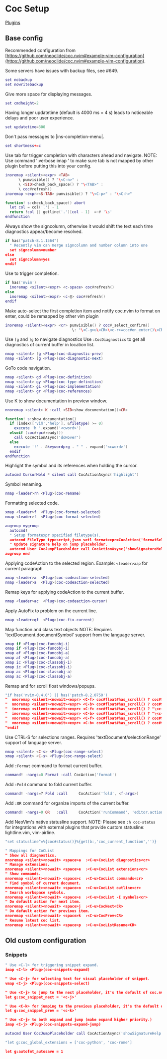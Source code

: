 # Coc Setup

[Plugins](plugins.md)

## Base config

Recommended configuration from
[https://github.com/neoclide/coc.nvim#example-vim-configuration](https://github.com/neoclide/coc.nvim#example-vim-configuration).

Some servers have issues with backup files, see #649.

```lua
set nobackup
set nowritebackup
```

Give more space for displaying messages.

```lua
set cmdheight=2
```

Having longer updatetime (default is 4000 ms = 4 s) leads to noticeable
delays and poor user experience.

```lua
set updatetime=300
```

Don't pass messages to |ins-completion-menu|.

```lua
set shortmess+=c
```

Use tab for trigger completion with characters ahead and navigate.
NOTE: Use command ':verbose imap <tab>' to make sure tab is not mapped by
other plugin before putting this into your config.

```lua
inoremap <silent><expr> <TAB>
      \ pumvisible() ? "\<C-n>" :
      \ <SID>check_back_space() ? "\<TAB>" :
      \ coc#refresh()
inoremap <expr><S-TAB> pumvisible() ? "\<C-p>" : "\<C-h>"

function! s:check_back_space() abort
  let col = col('.') - 1
  return !col || getline('.')[col - 1]  =~# '\s'
endfunction
```

Always show the signcolumn, otherwise it would shift the text each time
diagnostics appear/become resolved.

```lua
if has("patch-8.1.1564")
  " Recently vim can merge signcolumn and number column into one
  set signcolumn=number
else
  set signcolumn=yes
endif
```

Use <c-space> to trigger completion.
```lua
if has('nvim')
  inoremap <silent><expr> <c-space> coc#refresh()
else
  inoremap <silent><expr> <c-@> coc#refresh()
endif
```

Make <CR> auto-select the first completion item and notify coc.nvim to
format on enter, <cr> could be remapped by other vim plugin
```lua
inoremap <silent><expr> <cr> pumvisible() ? coc#_select_confirm()
                              \: "\<C-g>u\<CR>\<c-r>=coc#on_enter()\<CR>"
```

Use `[g` and `]g` to navigate diagnostics
Use `:CocDiagnostics` to get all diagnostics of current buffer in location list.

```lua
nmap <silent> [g <Plug>(coc-diagnostic-prev)
nmap <silent> ]g <Plug>(coc-diagnostic-next)
```

GoTo code navigation.
```lua
nmap <silent> gd <Plug>(coc-definition)
nmap <silent> gy <Plug>(coc-type-definition)
nmap <silent> gi <Plug>(coc-implementation)
nmap <silent> gr <Plug>(coc-references)
```

Use K to show documentation in preview window.
```lua
nnoremap <silent> K :call <SID>show_documentation()<CR>

function! s:show_documentation()
  if (index(['vim','help'], &filetype) >= 0)
    execute 'h '.expand('<cword>')
  elseif (coc#rpc#ready())
    call CocActionAsync('doHover')
  else
    execute '!' . &keywordprg . " " . expand('<cword>')
  endif
endfunction
```

Highlight the symbol and its references when holding the cursor.
```lua
autocmd CursorHold * silent call CocActionAsync('highlight')
```

Symbol renaming.
```lua
nmap <leader>rn <Plug>(coc-rename)
```

Formatting selected code.

```lua
xmap <leader>f  <Plug>(coc-format-selected)
nmap <leader>f  <Plug>(coc-format-selected)

augroup mygroup
  autocmd!
  " Setup formatexpr specified filetype(s).
  autocmd FileType typescript,json setl formatexpr=CocAction('formatSelected')
  " Update signature help on jump placeholder.
  autocmd User CocJumpPlaceholder call CocActionAsync('showSignatureHelp')
augroup end
```

Applying codeAction to the selected region.
Example: `<leader>aap` for current paragraph
```lua
xmap <leader>a  <Plug>(coc-codeaction-selected)
nmap <leader>a  <Plug>(coc-codeaction-selected)
```

Remap keys for applying codeAction to the current buffer.
```lua
nmap <leader>ac  <Plug>(coc-codeaction-cursor)
```
Apply AutoFix to problem on the current line.
```lua
nmap <leader>qf  <Plug>(coc-fix-current)
```

Map function and class text objects
NOTE: Requires 'textDocument.documentSymbol' support from the language server.

```lua
xmap if <Plug>(coc-funcobj-i)
omap if <Plug>(coc-funcobj-i)
xmap af <Plug>(coc-funcobj-a)
omap af <Plug>(coc-funcobj-a)
xmap ic <Plug>(coc-classobj-i)
omap ic <Plug>(coc-classobj-i)
xmap ac <Plug>(coc-classobj-a)
omap ac <Plug>(coc-classobj-a)
```

Remap <C-f> and <C-b> for scroll float windows/popups.
```lua
"if has('nvim-0.4.0') || has('patch-8.2.0750')
"  nnoremap <silent><nowait><expr> <C-f> coc#float#has_scroll() ? coc#float#scroll(1) : "\<C-f>"
"  nnoremap <silent><nowait><expr> <C-b> coc#float#has_scroll() ? coc#float#scroll(0) : "\<C-b>"
"  inoremap <silent><nowait><expr> <C-f> coc#float#has_scroll() ? "\<c-r>=coc#float#scroll(1)\<cr>" : "\<Right>"
"  inoremap <silent><nowait><expr> <C-b> coc#float#has_scroll() ? "\<c-r>=coc#float#scroll(0)\<cr>" : "\<Left>"
"  vnoremap <silent><nowait><expr> <C-f> coc#float#has_scroll() ? coc#float#scroll(1) : "\<C-f>"
"  vnoremap <silent><nowait><expr> <C-b> coc#float#has_scroll() ? coc#float#scroll(0) : "\<C-b>"
"endif
```

Use CTRL-S for selections ranges.
Requires 'textDocument/selectionRange' support of language server.
```lua
nmap <silent> <C-s> <Plug>(coc-range-select)
xmap <silent> <C-s> <Plug>(coc-range-select)
```

Add `:Format` command to format current buffer.
```lua
command! -nargs=0 Format :call CocAction('format')
```

Add `:Fold` command to fold current buffer.
```lua
command! -nargs=? Fold :call     CocAction('fold', <f-args>)
```

Add `:OR` command for organize imports of the current buffer.
```lua
command! -nargs=0 OR   :call     CocAction('runCommand', 'editor.action.organizeImport')
```

Add NeoVim's native statusline support.
NOTE: Please see `:h coc-status` for integrations with external plugins that
provide custom statusline: lightline.vim, vim-airline.
```lua
"set statusline^=%{coc#status()}%{get(b:,'coc_current_function','')}
```

```lua
" Mappings for CoCList
" Show all diagnostics.
nnoremap <silent><nowait> <space>a  :<C-u>CocList diagnostics<cr>
" Manage extensions.
nnoremap <silent><nowait> <space>e  :<C-u>CocList extensions<cr>
" Show commands.
nnoremap <silent><nowait> <space>c  :<C-u>CocList commands<cr>
" Find symbol of current document.
nnoremap <silent><nowait> <space>o  :<C-u>CocList outline<cr>
" Search workspace symbols.
nnoremap <silent><nowait> <space>s  :<C-u>CocList -I symbols<cr>
" Do default action for next item.
nnoremap <silent><nowait> <space>j  :<C-u>CocNext<CR>
" Do default action for previous item.
nnoremap <silent><nowait> <space>k  :<C-u>CocPrev<CR>
" Resume latest coc list.
nnoremap <silent><nowait> <space>p  :<C-u>CocListResume<CR>
```

## Old custom configuration

### Snippets
```lua
" Use <C-l> for triggering snippet expand.
imap <C-l> <Plug>(coc-snippets-expand)

" Use <C-j> for selecting text for visual placeholder of snippet.
vmap <C-j> <Plug>(coc-snippets-select)

" Use <C-j> to jump to the next placeholder, it's the default of coc.nvim
let g:coc_snippet_next = '<c-j>'

" Use <C-k> for jumping to the previous placeholder, it's the default of coc.nvim
let g:coc_snippet_prev = '<c-k>'

" Use <C-j> to both expand and jump (make expand higher priority.)
imap <C-j> <Plug>(coc-snippets-expand-jump)
```

```lua
autocmd User CocJumpPlaceholder call CocActionAsync('showSignatureHelp')

"let g:coc_global_extensions = ['coc-python', 'coc-rome']

let g:autofmt_autosave = 1

```

<!-- vim: set ft=vim: set conceallevel=0: -->
